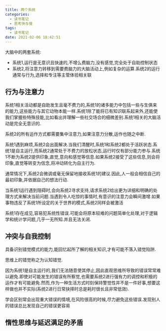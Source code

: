 ```yaml
---
title: 两个系统
categories:
  - 读书笔记
  - 思考快与慢
tags:
  - 读书笔记
date: 2021-02-06 18:42:51
---
```

大脑中的两套系统:

- 系统1,运行是无意识且快速的,不增么费脑力,没有感觉,完全处于自助控制状态
- 系统2,将注意力转移到需要费脑力的大脑活动上,例如复杂的运算.系统2的运行通常与行为,选择和专注等主管体验相关联

## 行为与注意力

系统1相关活动都是自助发生且毫不费力的,系统1的诸多能力中包括一些与生俱来的能力,这些能力与其它动物本能一样.系统1除了能将已有知识联系起来外,还能使我们掌握些特殊技能,比如看出并理解一些社交场合的细微差别.系统1相关的大脑活动是完全无意识的.

系统2的所有运作方式都需要集中注意力,如果注意力分散,运作也随之中断.

系统1遇到麻烦,系统2会出面解决.当我们清醒时,系统1和系统2都处于活跃状态.系统1是自主运行,而系统2通常处于不费力的放松状态,运行时仅有部分能力参与.系统1不断为系统2提供印象,直觉,意向和感觉等信息.如果系统2接受了这些信息,则会将印象,直觉等转变为信念,将冲动转化为自主行为.

通常情况下,系统2会微调或毫无保留地接收系统1的建议.因此,人一般会相信自己的最初印象,并依据自己的想法行动.

当系统1运行遇到阻碍时,会向系统2寻求支持,请求系统2给出更为详细和明确的处理方式来解决当前问题.当遇到令人吃惊的事情时,有意识的注意力会瞬间激增.如果事物违反了系统1所设定的关于世界的模式,系统2同样会被激活

系统1存在成见,容易犯系统性错误.可能会将原本较难的问题简单化处理,对于逻辑学和统计学问题,几乎一无所知.并且无法关闭.

## 冲突与自我控制

具备识别错觉模式的能力,能回忆起所了解的相关知识,才有可能不落入错觉陷阱.

思维上的错觉称之为认知错觉.

因为系统1是自主运行的,我们无法随意使其停止,因此直观思维所导致的错误常常难以避免.即使对可能发生的错误有所察觉,也需要系统2进行强有力的调控和积极的运作才有可能避免.然而,作为一种生活方式时刻保持警觉性并不是一件好事,想要这样做也并不实际(系统2进行日常抉择时总是耗时很长且非常低效).

学会区别常会出现重大错误的情境,在风险很高的时候,尽力避免这些错误.发现别人的错误总比发现自己的错误更容易

<!--more-->

## 惰性思维与延迟满足的矛盾

